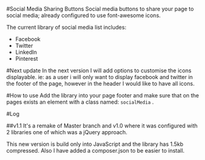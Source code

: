 #Social Media Sharing Buttons
Social media buttons to share your page to social media; already configured to use font-awesome icons.

The current library of social media list includes:
* Facebook
* Twitter
* LinkedIn
* Pinterest

#Next update
In the next version I will add options to customise the icons displayable.
ie: as a user i will only want to display facebook and twitter in the footer of the page, however in the header I would like to have all icons.


#How to use
Add the library into your page footer and make sure that on the pages exists an element with a class named: `socialMedia` .

#Log

##v1.1
It's a remake of Master branch and v1.0 where it was configured with 2 libraries one of which was a jQuery approach.

This new version is build only into JavaScript and the library has 1.5kb compressed. Also I have added a composer.json to be easier to install.
 

